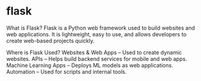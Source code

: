 # flask
 
What is Flask?
Flask is a Python web framework used to build websites and web applications. It is lightweight, easy to use, and allows developers to create web-based projects quickly.

Where is Flask Used?
Websites & Web Apps – Used to create dynamic websites.
APIs – Helps build backend services for mobile and web apps.
Machine Learning Apps – Deploys ML models as web applications.
Automation – Used for scripts and internal tools.
